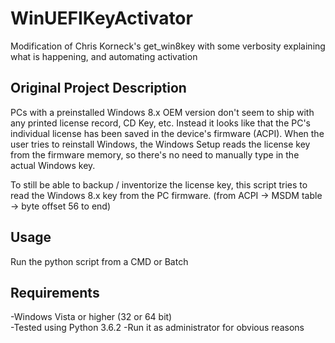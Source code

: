 WinUEFIKeyActivator
===========

Modification of Chris Korneck's get_win8key with some verbosity explaining what is happening, and automating activation


Original Project Description
-------------
PCs with a preinstalled Windows 8.x OEM version don't seem to ship with any printed license record, CD Key, etc.
Instead it looks like that the PC's individual license has been saved in the device's firmware (ACPI). When the user tries to reinstall Windows, the Windows Setup reads the license key from the firmware memory, so there's no need to manually type in the actual Windows key.

To still be able to backup / inventorize the license key, this script tries to read the Windows 8.x key from the PC firmware.
(from ACPI -> MSDM table -> byte offset 56 to end)


Usage
-------------
Run the python script from a CMD or Batch

Requirements
-------------
-Windows Vista or higher (32 or 64 bit)  
-Tested using Python 3.6.2 
-Run it as administrator for obvious reasons
